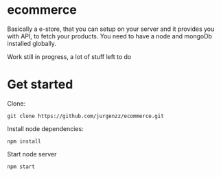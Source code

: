 # ecommerce

Basically a e-store, that you can setup on your server and it provides you with API, to fetch your products.
You need to have a node and mongoDb installed globally.

Work still in progress, a lot of stuff left to do

# Get started

Clone:
```
git clone https://github.com/jurgenzz/ecommerce.git
```
Install node dependencies:
```
npm install
```
Start node server
```
npm start
```
